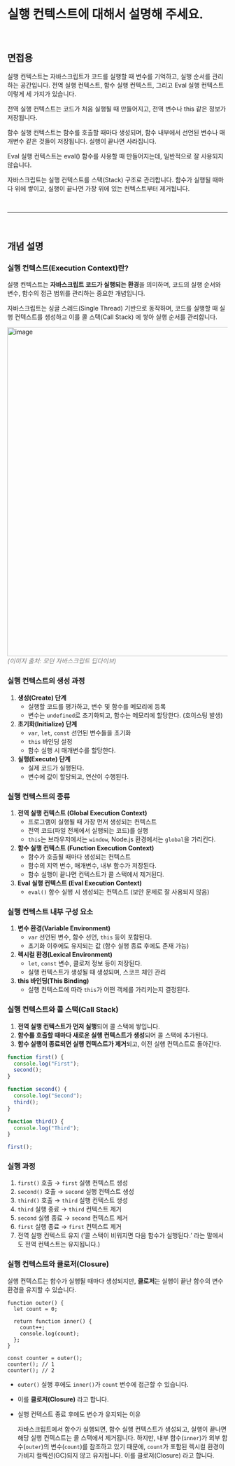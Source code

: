 # 실행 컨텍스트에 대해서 설명해 주세요.

<br/>

## 면접용

실행 컨텍스트는 자바스크립트가 코드를 실행할 때 변수를 기억하고, 실행 순서를 관리하는 공간입니다. 전역 실행 컨텍스트, 함수 실행 컨텍스트, 그리고 Eval 실행 컨텍스트 이렇게 세 가지가 있습니다.

전역 실행 컨텍스트는 코드가 처음 실행될 때 만들어지고, 전역 변수나 this 같은 정보가 저장됩니다.

함수 실행 컨텍스트는 함수를 호출할 때마다 생성되며, 함수 내부에서 선언된 변수나 매개변수 같은 것들이 저장됩니다. 실행이 끝나면 사라집니다.

Eval 실행 컨텍스트는 eval() 함수를 사용할 때 만들어지는데, 일반적으로 잘 사용되지 않습니다.

자바스크립트는 실행 컨텍스트를 스택(Stack) 구조로 관리합니다. 함수가 실행될 때마다 위에 쌓이고, 실행이 끝나면 가장 위에 있는 컨텍스트부터 제거됩니다.

<br/>

<hr/>
<br/>

## 개념 설명

### 실행 컨텍스트(Execution Context)란?

실행 컨텍스트는 **자바스크립트 코드가 실행되는 환경**을 의미하며, 코드의 실행 순서와 변수, 함수의 접근 범위를 관리하는 중요한 개념입니다.

자바스크립트는 싱글 스레드(Single Thread) 기반으로 동작하며, 코드를 실행할 때 실행 컨텍스트를 생성하고 이를 콜 스택(Call Stack) 에 쌓아 실행 순서를 관리합니다.

<img width="751" alt="image" src="https://github.com/user-attachments/assets/0e800b52-0b21-4e60-8b19-653803c998c9" />
<div style="color:rgb(123, 123, 123)"><i>(이미지 출처: 모던 자바스크립트 딥다이브)</i></div>

### 실행 컨텍스트의 생성 과정

1. **생성(Create) 단계**
    - 실행할 코드를 평가하고, 변수 및 함수를 메모리에 등록
    - 변수는 `undefined`로 초기화되고, 함수는 메모리에 할당한다. (호이스팅 발생)
2. **초기화(Initialize) 단계**
    - `var`, `let`, `const` 선언된 변수들을 초기화
    - `this` 바인딩 설정
    - 함수 실행 시 매개변수를 할당한다.
3. **실행(Execute) 단계**
    - 실제 코드가 실행된다.
    - 변수에 값이 할당되고, 연산이 수행된다.

### 실행 컨텍스트의 종류

1. **전역 실행 컨텍스트 (Global Execution Context)**
    - 프로그램이 실행될 때 가장 먼저 생성되는 컨텍스트
    - 전역 코드(파일 전체에서 실행되는 코드)를 실행
    - `this`는 브라우저에서는 `window`, Node.js 환경에서는 `global`을 가리킨다.
2. **함수 실행 컨텍스트 (Function Execution Context)**
    - 함수가 호출될 때마다 생성되는 컨텍스트
    - 함수의 지역 변수, 매개변수, 내부 함수가 저장된다.
    - 함수 실행이 끝나면 컨텍스트가 콜 스택에서 제거된다.
3. **Eval 실행 컨텍스트 (Eval Execution Context)**
    - `eval()` 함수 실행 시 생성되는 컨텍스트 (보안 문제로 잘 사용되지 않음)

### 실행 컨텍스트 내부 구성 요소

1. **변수 환경(Variable Environment)**
    - `var` 선언된 변수, 함수 선언, `this` 등이 포함된다.
    - 초기화 이후에도 유지되는 값 (함수 실행 종료 후에도 존재 가능)
2. **렉시컬 환경(Lexical Environment)**
    - `let`, `const` 변수, 클로저 정보 등이 저장된다.
    - 실행 컨텍스트가 생성될 때 생성되며, 스코프 체인 관리
3. **this 바인딩(This Binding)**
    - 실행 컨텍스트에 따라 `this`가 어떤 객체를 가리키는지 결정된다.
    

### 실행 컨텍스트와 콜 스택(Call Stack)

1. **전역 실행 컨텍스트가 먼저 실행**되어 콜 스택에 쌓입니다.
2. **함수를 호출할 때마다 새로운 실행 컨텍스트가 생성**되어 콜 스택에 추가된다.
3. **함수 실행이 종료되면 실행 컨텍스트가 제거**되고, 이전 실행 컨텍스트로 돌아간다.

```jsx
function first() {
  console.log("First");
  second();
}

function second() {
  console.log("Second");
  third();
}

function third() {
  console.log("Third");
}

first();

```

### 실행 과정

1. `first()` 호출 → `first` 실행 컨텍스트 생성
2. `second()` 호출 → `second` 실행 컨텍스트 생성
3. `third()` 호출 → `third` 실행 컨텍스트 생성
4. `third` 실행 종료 → `third` 컨텍스트 제거
5. `second` 실행 종료 → `second` 컨텍스트 제거
6. `first` 실행 종료 → `first` 컨텍스트 제거
7. 전역 실행 컨텍스트 유지 (’콜 스택이 비워지면 다음 함수가 실행된다.’ 라는 말에서도 전역 컨텍스트는 유지됩니다.)

### 실행 컨텍스트와 클로저(Closure)

실행 컨텍스트는 함수가 실행될 때마다 생성되지만, **클로저**는 실행이 끝난 함수의 변수 환경을 유지할 수 있습니다.

```
function outer() {
  let count = 0;

  return function inner() {
    count++;
    console.log(count);
  };
}

const counter = outer();
counter(); // 1
counter(); // 2

```

- `outer()` 실행 후에도 `inner()`가 `count` 변수에 접근할 수 있습니다.
- 이를 **클로저(Closure)** 라고 합니다.
- 실행 컨텍스트 종료 후에도 변수가 유지되는 이유
    
    자바스크립트에서 함수가 실행되면, 함수 실행 컨텍스트가 생성되고, 실행이 끝나면 해당 실행 컨텍스트는 콜 스택에서 제거됩니다. 하지만, 내부 함수(`inner`)가 외부 함수(`outer`)의 변수(`count`)를 참조하고 있기 때문에, `count`가 포함된 렉시컬 환경이 가비지 컬렉션(GC)되지 않고 유지됩니다. 이를 클로저(Closure) 라고 합니다.